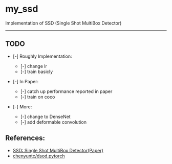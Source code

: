 # my_ssd

Implementation of SSD (Single Shot MultiBox Detector)
____
## TODO

- [-] Roughly Implementation:
    - [-] change lr
    - [-] train basicly

- [-] In Paper:
    - [-] catch up performance reported in paper
    - [-] train on coco
- [-] More:
    - [-] change to DenseNet
    - [-] add deformable convolution

## References:
+ [SSD: Single Shot MultiBox Detector(Paper)](https://arxiv.org/abs/1512.02325)
+ [chenyuntc/dsod.pytorch](https://github.com/chenyuntc/dsod.pytorch)